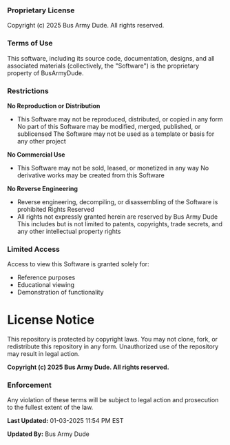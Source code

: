 ### Proprietary License
Copyright (c) 2025 Bus Army Dude. All rights reserved.

### Terms of Use
This software, including its source code, documentation, designs, and all associated materials (collectively, the "Software") is the proprietary property of BusArmyDude.

### Restrictions

**No Reproduction or Distribution**
- This Software may not be reproduced, distributed, or copied in any form
No part of this Software may be modified, merged, published, or sublicensed
The Software may not be used as a template or basis for any other project

**No Commercial Use**
- This Software may not be sold, leased, or monetized in any way
No derivative works may be created from this Software

**No Reverse Engineering**
- Reverse engineering, decompiling, or disassembling of the Software is prohibited
Rights Reserved
- All rights not expressly granted herein are reserved by Bus Army Dude
This includes but is not limited to patents, copyrights, trade secrets, and any other intellectual property rights

### Limited Access
Access to view this Software is granted solely for:
- Reference purposes
- Educational viewing
- Demonstration of functionality

# License Notice

This repository is protected by copyright laws. You may not clone, fork, or redistribute this repository in any form. Unauthorized use of the repository may result in legal action.

**Copyright (c) 2025 Bus Army Dude. All rights reserved.**

  
### Enforcement
Any violation of these terms will be subject to legal action and prosecution to the fullest extent of the law.

**Last Updated:** 01-03-2025 11:54 PM EST

**Updated By:** Bus Army Dude
